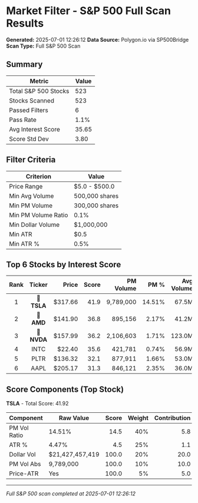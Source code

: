 # Market Filter - S&P 500 Full Scan Results

**Generated:** 2025-07-01 12:26:12
**Data Source:** Polygon.io via SP500Bridge
**Scan Type:** Full S&P 500 Scan

## Summary

| Metric | Value |
|--------|-------|
| Total S&P 500 Stocks | 523 |
| Stocks Scanned | 523 |
| Passed Filters | 6 |
| Pass Rate | 1.1% |
| Avg Interest Score | 35.65 |
| Score Std Dev | 3.80 |

## Filter Criteria

| Criterion | Value |
|-----------|-------|
| Price Range | $5.0 - $500.0 |
| Min Avg Volume | 500,000 shares |
| Min PM Volume | 300,000 shares |
| Min PM Volume Ratio | 0.1% |
| Min Dollar Volume | $1,000,000 |
| Min ATR | $0.5 |
| Min ATR % | 0.5% |

## Top 6 Stocks by Interest Score

| Rank | Ticker | Price | Score | PM Volume | PM % | Avg Volume | ATR | ATR % | $ Volume |
|:----:|:------:|------:|------:|----------:|-----:|-----------:|----:|------:|---------:|
| 1 | 🥇 **TSLA** | $317.66 | 41.9 | 9,789,000 | 14.51% | 67.5M | $14.19 | 4.47% | $21427.5M |
| 2 | 🥈 **AMD** | $141.90 | 36.8 | 895,156 | 2.17% | 41.2M | $5.57 | 3.92% | $5847.7M |
| 3 | 🥉 **NVDA** | $157.99 | 36.2 | 2,106,603 | 1.71% | 123.0M | $3.40 | 2.15% | $19431.6M |
| 4 | INTC | $22.40 | 35.6 | 421,781 | 0.74% | 56.9M | $0.84 | 3.76% | $1273.8M |
| 5 | PLTR | $136.32 | 32.1 | 877,911 | 1.66% | 53.0M | $8.35 | 6.13% | $7219.3M |
| 6 | AAPL | $205.17 | 31.3 | 846,121 | 2.35% | 36.0M | $4.01 | 1.96% | $7394.1M |

## Score Components (Top Stock)

**TSLA** - Total Score: 41.92

| Component | Raw Value | Score | Weight | Contribution |
|-----------|-----------|------:|-------:|-------------:|
| PM Vol Ratio | 14.51% | 14.5 | 40% | 5.8 |
| ATR % | 4.47% | 4.5 | 25% | 1.1 |
| Dollar Vol | $21,427,457,419 | 100.0 | 20% | 20.0 |
| PM Vol Abs | 9,789,000 | 100.0 | 10% | 10.0 |
| Price-ATR | Yes | 100.0 | 5% | 5.0 |

---
*Full S&P 500 scan completed at 2025-07-01 12:26:12*
